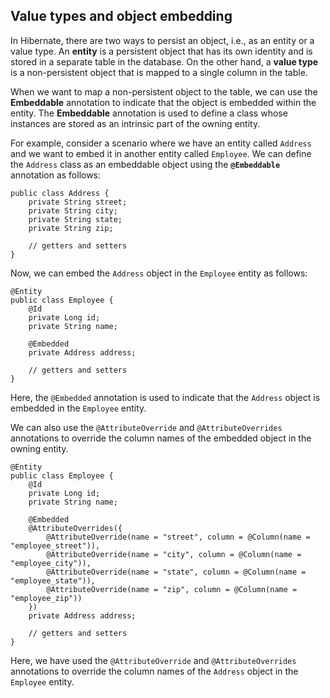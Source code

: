 ## Value types and object embedding

In Hibernate, there are two ways to persist an object, i.e., as an entity or a value type. An **entity** is a persistent object that has its own identity and is stored in a separate table in the database. On the other hand, a **value type** is a non-persistent object that is mapped to a single column in the table.

When we want to map a non-persistent object to the table, we can use the **Embeddable** annotation to indicate that the object is embedded within the entity. The **Embeddable** annotation is used to define a class whose instances are stored as an intrinsic part of the owning entity.

For example, consider a scenario where we have an entity called `Address` and we want to embed it in another entity called `Employee`. We can define the `Address` class as an embeddable object using the **`@Embeddable`** annotation as follows:

```@Embeddable
public class Address {
    private String street;
    private String city;
    private String state;
    private String zip;
    
    // getters and setters
}
```

Now, we can embed the `Address` object in the `Employee` entity as follows:

```
@Entity
public class Employee {
    @Id
    private Long id;
    private String name;
    
    @Embedded
    private Address address;
    
    // getters and setters
}
```

Here, the `@Embedded` annotation is used to indicate that the `Address` object is embedded in the `Employee` entity.

We can also use the `@AttributeOverride` and `@AttributeOverrides` annotations to override the column names of the embedded object in the owning entity.


```
@Entity
public class Employee {
    @Id
    private Long id;
    private String name;
    
    @Embedded
    @AttributeOverrides({
        @AttributeOverride(name = "street", column = @Column(name = "employee_street")),
        @AttributeOverride(name = "city", column = @Column(name = "employee_city")),
        @AttributeOverride(name = "state", column = @Column(name = "employee_state")),
        @AttributeOverride(name = "zip", column = @Column(name = "employee_zip"))
    })
    private Address address;
    
    // getters and setters
}
```

Here, we have used the `@AttributeOverride` and `@AttributeOverrides` annotations to override the column names of the `Address` object in the `Employee` entity.